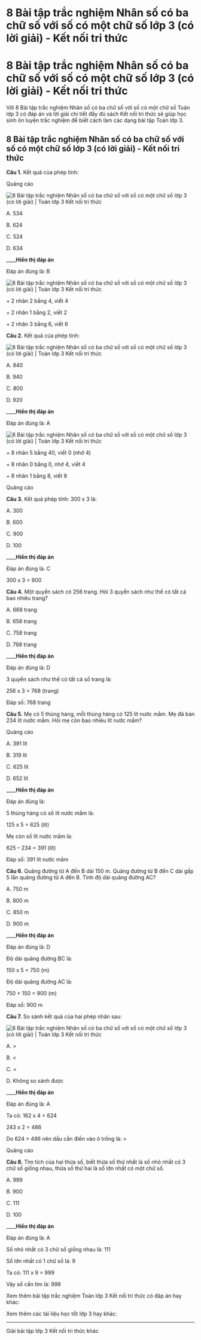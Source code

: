 # 8 Bài tập trắc nghiệm Nhân số có ba chữ số với số có một chữ số lớp 3 (có lời giải) - Kết nối tri thức

# 8 Bài tập trắc nghiệm Nhân số có ba chữ số với số có một chữ số lớp 3 (có lời giải) - Kết nối tri thức

Với 8 Bài tập trắc nghiệm Nhân số có ba chữ số với số có một chữ số Toán lớp 3 có đáp án và lời giải chi tiết đầy đủ sách Kết nối tri thức sẽ giúp học sinh ôn luyện trắc nghiệm để biết cách làm các dạng bài tập Toán lớp 3.

## 8 Bài tập trắc nghiệm Nhân số có ba chữ số với số có một chữ số lớp 3 (có lời giải) - Kết nối tri thức

**Câu 1.** Kết quả của phép tính:

Quảng cáo

![8 Bài tập trắc nghiệm Nhân số có ba chữ số với số có một chữ số lớp 3 \(có lời giải\) | Toán lớp 3 Kết nối tri thức](https://vietjack.com/toan-3-kn/images/trac-nghiem-bai-36-nhan-so-co-ba-chu-so-voi-so-co-mot.PNG)

A. 534

B. 624

C. 524

D. 634

____**Hiển thị đáp án**

Đáp án đúng là: B

![8 Bài tập trắc nghiệm Nhân số có ba chữ số với số có một chữ số lớp 3 \(có lời giải\) | Toán lớp 3 Kết nối tri thức](https://vietjack.com/toan-3-kn/images/trac-nghiem-bai-36-nhan-so-co-ba-chu-so-voi-so-co-mot-1.PNG)

\+ 2 nhân 2 bằng 4, viết 4

\+ 2 nhân 1 bằng 2, viết 2

\+ 2 nhân 3 bằng 6, viết 6

**Câu 2.** Kết quả của phép tính:

![8 Bài tập trắc nghiệm Nhân số có ba chữ số với số có một chữ số lớp 3 \(có lời giải\) | Toán lớp 3 Kết nối tri thức](https://vietjack.com/toan-3-kn/images/trac-nghiem-bai-36-nhan-so-co-ba-chu-so-voi-so-co-mot-2.PNG)

A. 840

B. 940

C. 800

D. 920

____**Hiển thị đáp án**

Đáp án đúng là: A

![8 Bài tập trắc nghiệm Nhân số có ba chữ số với số có một chữ số lớp 3 \(có lời giải\) | Toán lớp 3 Kết nối tri thức](https://vietjack.com/toan-3-kn/images/trac-nghiem-bai-36-nhan-so-co-ba-chu-so-voi-so-co-mot-3.PNG)

\+ 8 nhân 5 bằng 40, viết 0 (nhớ 4)

\+ 8 nhân 0 bằng 0, nhớ 4, viết 4

\+ 8 nhân 1 bằng 8, viết 8

Quảng cáo

**Câu 3.** Kết quả phép tính: 300 x 3 là:

A. 300 

B. 600

C. 900

D. 100

____**Hiển thị đáp án**

Đáp án đúng là: C

300 x 3 = 900

**Câu 4.** Một quyển sách có 256 trang. Hỏi 3 quyển sách như thế có tất cả bao nhiêu trang?

A. 668 trang

B. 658 trang

C. 758 trang

D. 768 trang

____**Hiển thị đáp án**

Đáp án đúng là: D

3 quyển sách như thế có tất cả số trang là:

256 x 3 = 768 (trang)

Đáp số: 768 trang

**Câu 5.** Mẹ có 5 thùng hàng, mỗi thùng hàng có 125 lít nước mắm. Mẹ đã bán 234 lít nước mắm. Hỏi mẹ còn bao nhiêu lít nước mắm?

Quảng cáo

A. 391 lít

B. 319 lít

C. 625 lít

D. 652 lít

____**Hiển thị đáp án**

Đáp án đúng là:

5 thùng hàng có số lít nước mắm là:

125 x 5 = 625 (lít)

Mẹ còn số lít nước mắm là:

625 – 234 = 391 (lít)

Đáp số: 391 lít nước mắm

**Câu 6.** Quãng đường từ A đến B dài 150 m. Quãng đường từ B đến C dài gấp 5 lần quãng đường từ A đến B. Tính độ dài quãng đường AC?

A. 750 m

B. 800 m

C. 850 m

D. 900 m

____**Hiển thị đáp án**

Đáp án đúng là: D

Độ dài quãng đường BC là: 

150 x 5 = 750 (m)

Độ dài quãng đường AC là:

750 + 150 = 900 (m)

Đáp số: 900 m

**Câu 7.** So sánh kết quả của hai phép nhân sau:

![8 Bài tập trắc nghiệm Nhân số có ba chữ số với số có một chữ số lớp 3 \(có lời giải\) | Toán lớp 3 Kết nối tri thức](https://vietjack.com/toan-3-kn/images/trac-nghiem-bai-36-nhan-so-co-ba-chu-so-voi-so-co-mot-4.PNG)

A. >

B. <

C. =

D. Không so sánh được

____**Hiển thị đáp án**

Đáp án đúng là: A

Ta có: 162 x 4 = 624 

243 x 2 = 486

Do 624 > 486 nên dấu cần điền vào ô trống là: >

Quảng cáo

**Câu 8.** Tìm tích của hai thừa số, biết thừa số thứ nhất là số nhỏ nhất có 3 chữ số giống nhau, thừa số thứ hai là số lớn nhất có một chữ số.

A. 999

B. 900

C. 111

D. 100

____**Hiển thị đáp án**

Đáp án đúng là: A

Số nhỏ nhất có 3 chữ số giống nhau là: 111

Số lớn nhất có 1 chữ số là: 9

Ta có: 111 x 9 = 999

Vậy số cần tìm là: 999

Xem thêm bài tập trắc nghiệm Toán lớp 3 Kết nối tri thức có đáp án hay khác:

Xem thêm các tài liệu học tốt lớp 3 hay khác:

* * *

Giải bài tập lớp 3 Kết nối tri thức khác
